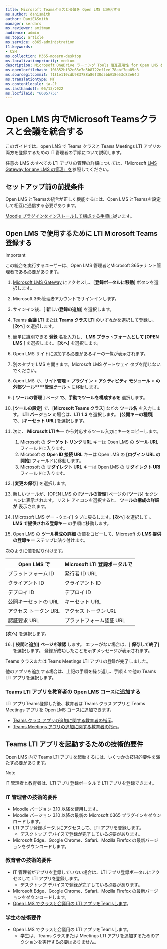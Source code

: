 ```yaml
---
title: Microsoft Teamsクラスと会議を Open LMS と統合する
ms.author: danismith
author: DaniEASmith
manager: serdars
ms.reviewer: amitman
audience: admin
ms.topic: article
ms.service: o365-administration
f1.keywords:
- CSH
ms.collection: M365-modern-desktop
ms.localizationpriority: medium
description: Microsoft OneDrive ラーニング Tools 相互運用性 for Open LMS を使用して、Teams クラスと会議を作成および管理します。
ms.openlocfilehash: 108852bf32e63e7d5b8722ef1ee178abf7ea85c3
ms.sourcegitcommit: f181e110cdb983788a86f30d5bb018e53c83e64d
ms.translationtype: MT
ms.contentlocale: ja-JP
ms.lasthandoff: 06/13/2022
ms.locfileid: "66057751"
---
```

# <a name="integrate-microsoft-teams-classes-and-meetings-within-open-lms"></a>Open LMS 内でMicrosoft Teamsクラスと会議を統合する

このガイドでは、open LMS で Teams クラスと Teams Meetings LTI アプリの両方を登録するための IT 管理者の手順について説明します。

任意の LMS のすべての LTI アプリの管理の詳細については、「Microsoft [LMS Gateway for any LMS の管理」を](manage-microsoft-one-lti.md)参照してください。

## <a name="prerequisites-before-set-up"></a>セットアップ前の前提条件

Open LMS とTeamsの統合が正しく機能するには、Open LMS とTeamsを設定して相互に通信する必要があります。

[Moodle プラグインをインストールして構成する手順に](open-lms-plugin-configuration.md)従います。

## <a name="register-microsoft-teams-lti-for-use-in-open-lms"></a>Open LMS で使用するために LTI Microsoft Teams登録する

> [!IMPORTANT]
> この統合を実行するユーザーは、Open LMS 管理者とMicrosoft 365テナント管理者である必要があります。

1. [Microsoft LMS Gateway](https://lti.microsoft.com/) にアクセスし、[**登録ポータルに移動**] ボタンを選択します。

2. Microsoft 365管理者アカウントでサインインします。

3. サインイン後、[ **新しい登録の追加**] を選択します。

4. Teams **会議 LTI** または **Teams クラス LTI** のいずれかを選択して登録し、[**次へ**] を選択します。

5. 簡単に識別できる **登録** 名を入力し、 **LMS プラットフォームとして [OPEN LMS** ] を選択します。 **[次へ]** を選択します。

6. Open LMS サイトに追加する必要があるキーの一覧が表示されます。

7. 別のタブで LMS を開きます。Microsoft LMS ゲートウェイ タブを閉じないでください。

8. Open LMS で、**サイト管理** > **プラグイン** > **アクティビティ モジュール** > **の外部ツール****管理ツール** > に移動します。

9. [ **ツールの管理** ] ページ **で、手動でツールを構成するを** 選択します。

10. [**ツールの設定]** で、[**Microsoft Teams クラス**] などの **ツール名** を入力します。 **LTI バージョン** の場合は、**LTI 1.3** を選択します。 **[公開キーの種類**] で、[**キーセット URL**] を選択します。

11. 次に、 **Microsoft LTI キー** から対応するツール入力にキーをコピーします。
    1. Microsoft の **ターゲット リンク URL** キーは Open LMS の **ツール URL** フィールドに入ります。
    1. Microsoft の **Open ID 接続 URL** キーは Open LMS の **[ログイン URL の開始]** フィールドに移動します。
    1. Microsoft の **リダイレクト URL** キーは Open LMS の **リダイレクト URI** フィールドに入ります。

12. [**変更の保存**] を選択します。

13. 新しいツールが、[OPEN LMS の **[ツールの管理**] ページの [**ツール**] セクションに表示されます。 リスト アイコンを選択すると、 **ツールの構成の詳細が** 表示されます。

14. [Microsoft LMS ゲートウェイ] タブに戻るします。**[次へ**] を選択して **、LMS で提供される登録キー** の手順に移動します。

15. Open LMS の **ツール構成の詳細** の値をコピーして、Microsoft の **LMS 提供の登録キー** ステップに貼り付けます。

  次のように値を貼り付けます。

  | Open LMS で | Microsoft LTI 登録ポータルで |
  | --------- | ------------------------------------ |
  | プラットフォーム ID | 発行者 ID URL |
  | クライアント ID | クライアント ID |
  | デプロイ ID | デプロイ ID |
  | 公開キーセットの URL | キーセット URL |
  | アクセス トークン URL | アクセス トークン URL |
  | 認証要求 URL | プラットフォーム認証 URL |

  **[次へ]** を選択します。

16. [ **校閲と追加] ページを確認** します。 エラーがない場合は、[ **保存して終了]** を選択します。 登録が成功したことを示すメッセージが表示されます。

Teams クラスまたは Teams Meetings LTI アプリの登録が完了しました。

他のアプリも追加する場合は、上記の手順を繰り返し、手順 4 で他の Teams LTI アプリを選択します。

### <a name="add-teams-lti-apps-to-educators-open-lms-courses"></a>Teams LTI アプリを教育者の Open LMS コースに追加する

LTI アプリTeams登録した後、教育者は Teams クラス アプリと Teams Meetings アプリを Open LMS コースに追加できます。

- [Teams クラス アプリの追加に関する教育者の指示](https://support.microsoft.com/topic/use-microsoft-teams-classes-in-your-lms-ac6a1e34-32f7-45e6-b83e-094185a1e78a)。
- [Teams Meetings アプリの追加に関する教育者の指示](https://support.microsoft.com/topic/use-microsoft-teams-meetings-in-your-lms-11b6095d-f90b-42b9-ab77-4dcff2bb3b76)。

## <a name="technical-requirements-to-launch-teams-lti-apps"></a>Teams LTI アプリを起動するための技術的要件

Open LMS 内で Teams LTI アプリを起動するには、いくつかの技術的要件を満たす必要があります。

> [!NOTE]
> IT 管理者と教育者は、LTI アプリ登録ポータルで LTI アプリを登録できます。

### <a name="it-admin-technical-requirements"></a>IT 管理者の技術的要件

- Moodle バージョン 3.10 以降を使用します。
- Moodle バージョン 3.10 以降の最新の Microsoft O365 プラグインをダウンロードします。
- LTI アプリ登録ポータルにアクセスして、LTI アプリを登録します。
  - デスクトップ デバイスで登録が完了している必要があります。
- Microsoft Edge、Google Chrome、Safari、Mozilla Firefox の最新バージョンをダウンロードします。

### <a name="educator-technical-requirements"></a>教育者の技術的要件

- IT 管理者がアプリを登録していない場合は、LTI アプリ登録ポータルにアクセスして LTI アプリを登録します。
  - デスクトップ デバイスで登録が完了している必要があります。
- Microsoft Edge、Google Chrome、Safari、Mozilla Firefox の最新バージョンをダウンロードします。
- [Open LMS でクラスと会議用の LTI アプリをTeamsします](#add-teams-lti-apps-to-educators-open-lms-courses)。

### <a name="student-technical-requirements"></a>学生の技術要件

- Open LMS でクラスと会議用の LTI アプリをTeamsします。
  - 学生は、Teams クラスまたは Meetings LTI アプリを追加するためのアクションを実行する必要はありません。
